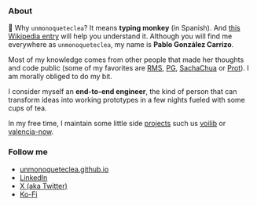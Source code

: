 ### About

🐒 Why `unmonoqueteclea`? It means **typing monkey** (in Spanish).
And [this Wikipedia
entry](https://en.wikipedia.org/wiki/Infinite_monkey_theorem) will
help you understand it. Although you will find me everywhere as
`unmonoqueteclea`, my name is **Pablo González Carrizo**.

Most of my knowledge comes from other people that made her thoughts
and code public (some of my favorites are [RMS](https://stallman.org),
[PG](http://www.paulgraham.com/),
[SachaChua](https://sachachua.com/blog/) or
[Prot](https://protesilaos.com/)). I am morally obliged to do my bit.

I consider myself an **end-to-end engineer**, the kind of person that can
transform ideas into working prototypes in a few nights fueled with
some cups of tea.

In my free time, I maintain some little side [projects](https://unmonoqueteclea.github.io/projects.html) 
such us [voilib](https://voilib.com) or [valencia-now](https://valencianow.streamlit.app/).
### Follow me

- [unmonoqueteclea.github.io](https://unmonoqueteclea.github.io/)
- [LinkedIn](https://www.linkedin.com/in/pgonzalezcarrizo/)
- [X (aka Twitter)](https://x.com/unmonoqueteclea)
- [Ko-Fi](https://ko-fi.com/unmonoqueteclea)

